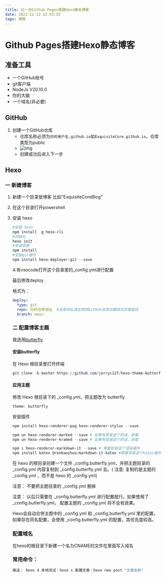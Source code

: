 ```yaml
---
title: 记一次Github Pages搭建Hexo静态博客
date: 2023-12-22 12:53:55
tags: 博客
---
```


# Github Pages搭建Hexo静态博客

## 准备工具

- 一个GitHub账号
- git客户端
- NodeJs V20.10.0
- 你的大脑
- 一个域名(非必要)

## GitHub

1. 创建一个GitHub仓库
   - 仓库名称必须为`你的用户名.github.io`如`ExquisiteCore.github.io`，仓库类型为public
   - ![img](https://ooo.0x0.ooo/2023/12/22/OKZsO1.png)
   - 创建成功后进入下一步

## Hexo

### 一 新建博客

1. 新建一个目录放博客 比如"ExquisiteCoreBlog"

2. 在这个目录打开powershell

3. 安装 hexo
   ```powershell
   #安装 hexo
   npm install -g hexo-cli
   #初始化
   hexo init .
   #安装依赖
   npm install
   #安装git插件
   npm install hexo-deployer-git --save
   ```

   4.有vsocode打开这个目录里的_config.yml进行配置

   最后修改deploy

   格式为：

   ```yaml
   deploy:
     type: git
     repo: 你的仓库地址  #仓库地址请在刚刚GitHub仓库创建成功页面查找
     branch: main 
   ```

   ### 二 配置博客主题

   我选用[butterfly](https://butterfly.js.org/)

   #### 安装butterfly

   在 Hexo 根目录里打开终端

   ```powershell
   git clone -b master https://github.com/jerryc127/hexo-theme-butterfly.git themes/butterfly
   ```

   #### 应用主题

   修改 Hexo 根目录下的 _config.yml，把主题改为 butterfly

   ```powershell
   theme: butterfly
   ```

   安装插件

   ```powershell
   npm install hexo-renderer-pug hexo-renderer-stylus --save
   
   npm un hexo-renderer-marked --save # 如果有安装这个的话，卸载
   npm un hexo-renderer-kramed --save # 如果有安装这个的话，卸载
   
   npm i hexo-renderer-markdown-it --save # 需要安装这个渲染插件
   npm install katex @renbaoshuo/markdown-it-katex #需要安装这个katex插件
   ```

   在 hexo 的根目录创建一个文件 _config.butterfly.yml，并把主题目录的 _config.yml 内容复制到 _config.butterfly.yml 去。( 注意: 复制的是主题的 _config.yml ，而不是 hexo 的 _config.yml)

   注意： 不要把主题目录的 _config.yml 删掉

   注意： 以后只需要在 _config.butterfly.yml 进行配置就行。如果使用了 _config.butterfly.yml， 配置主题的 _config.yml 将不会有效果。

   Hexo会自动合併主题中的 _config.yml 和 _config.butterfly.yml 里的配置，如果存在同名配置，会使用 _config.butterfly.yml 的配置，其优先度较高。

   ### 配置域名

   在hexo的根目录下新建一个名为CNAME的文件在里面写入域名

   ### 常用命令：

   ```powershell
   推送： hexo d 本地测试：hexo s 新建文章：hexo new post "文章名称"
   ```
